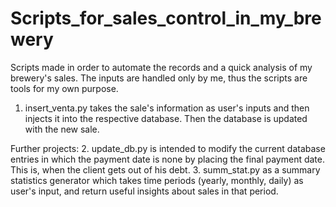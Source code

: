 # Scripts_for_sales_control_in_my_brewery
Scripts made in order to automate the records and a quick analysis of my brewery's sales. The inputs are handled only by me, thus the scripts are tools for my own purpose.

1. insert_venta.py takes the sale's information as user's inputs and then injects it into the respective database. Then the database is updated with the new sale.

Further projects:
2. update_db.py is intended to modify the current database entries in which the payment date is none by placing the final payment date. This is, when the client gets out of his debt. 
3. summ_stat.py as a summary statistics generator which takes time periods (yearly, monthly, daily) as user's input, and return useful insights about sales in that period.
